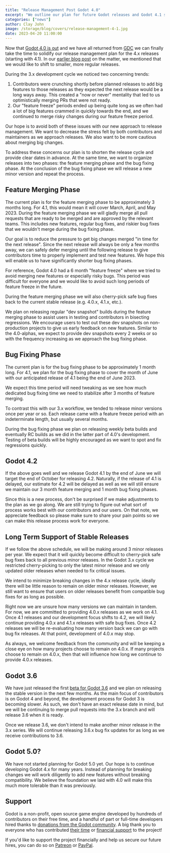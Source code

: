 ```yaml
---
title: "Release Management Post Godot 4.0"
excerpt: "We outline our plan for future Godot releases and Godot 4.1 specifically, which you can expect at the end of June, after three months of feature merging and one month of bug fixing."
categories: ["news"]
author: Clay John
image: /storage/blog/covers/release-management-4-1.jpg
date: 2023-04-20 11:00:00
---
```


Now that [Godot 4.0 is out](/article/godot-4-0-sets-sail/) and we have all returned from [GDC](/article/gdc-2023-retrospective/) we can finally take the time to solidify our release management plan for the 4.x releases (starting with 4.1). In our [earlier blog post](/article/release-management-4-0-and-beyond/) on the matter, we mentioned that we would like to shift to smaller, more regular releases.

During the 3.x development cycle we noticed two concerning trends:
1. Contributors were crunching shortly before planned releases to add big features to those releases as they expected the next release would be a long ways away. This created a "now or never" mentality that led to us optimistically merging PRs that were not ready.
2. Our "feature freeze" periods ended up being quite long as we often had a lot of big features crammed in quickly towards the end, and we continued to merge risky changes during our feature freeze period.

Our hope is to avoid both of these issues with our new approach to release management. We want to decrease the stress felt by both contributors and maintainers as we approach releases. We also want to be more cautious about merging big changes.

To address these concerns our plan is to shorten the release cycle and provide clear dates in advance. At the same time, we want to organize releases into two phases: the feature merging phase and the bug fixing phase. At the conclusion of the bug fixing phase we will release a new minor version and repeat the process.

## Feature Merging Phase

The current plan is for the feature merging phase to be approximately 3 months long. For 4.1, this would mean it will cover March, April, and May 2023. During the feature merging phase we will gladly merge all pull requests that are ready to be merged and are approved by the relevant teams. This includes new features, regular bug fixes, and riskier bug fixes that we wouldn't merge during the bug fixing phase.

Our goal is to reduce the pressure to get big changes merged "in time for the next release". Since the next release will always be only a few months away, we can safely defer merging until the following release to give contributors time to properly implement and test new features. We hope this will enable us to have significantly shorter bug fixing phases. 

For reference, Godot 4.0 had a 6 month "feature freeze" where we tried to avoid merging new features or especially risky bugs. This period was difficult for everyone and we would like to avoid such long periods of feature freeze in the future. 

During the feature merging phase we will also cherry-pick safe bug fixes back to the current stable release (e.g. 4.0.x, 4.1.x, etc.).

We plan on releasing regular "dev snapshot" builds during the feature merging phase to assist users in testing and contributors in bisecting regressions. We encourage users to test out these dev snapshots on non-production projects to give us early feedback on new features. Similar to the 4.0-alphas, we expect to provide dev snapshots every 2 weeks or so with the frequency increasing as we approach the bug fixing phase.

## Bug Fixing Phase

The current plan is for the bug fixing phase to be approximately 1 month long. For 4.1, we plan for the bug fixing phase to cover the month of June with our anticipated release of 4.1 being the end of June 2023.

We expect this time period will need tweaking as we see how much dedicated bug fixing time we need to stabilize after 3 months of feature merging.

To contrast this with our 3.x workflow, we tended to release minor versions once per year or so. Each release came with a feature freeze period with an indeterminate length, but usually several months.

During the bug fixing phase we plan on releasing weekly beta builds and eventually RC builds as we did in the latter part of 4.0's development. Testing of beta builds will be highly encouraged as we want to spot and fix regressions quickly.

## Godot 4.2

If the above goes well and we release Godot 4.1 by the end of June we will target the end of October for releasing 4.2. Naturally, if the release of 4.1 is delayed, our estimate for 4.2 will be delayed as well as we will still ensure we maintain our 3 month feature merging and 1 month bug fixing phases.

Since this is a new process, don't be surprised if we make adjustments to the plan as we go along. We are still trying to figure out what sort of process works best with our contributors and our users. On that note, we appreciate feedback so please make sure to share your pain points so we can make this release process work for everyone. 

## Long Term Support of Stable Releases 

If we follow the above schedule, we will be making around 3 minor releases per year. We expect that it will quickly become difficult to cherry-pick safe bug fixes back to all previous minor releases. In the Godot 3.x cycle we restricted cherry-picking to only the latest minor release and we only updated older releases when needed to fix critical issues.

We intend to minimize breaking changes in the 4.x release cycle, ideally there will be little reason to remain on older minor releases. However, we still want to ensure that users on older releases benefit from compatible bug fixes for as long as possible.

Right now we are unsure how many versions we can maintain in tandem. For now, we are committed to providing 4.0.x releases as we work on 4.1. Once 4.1 releases and our development focus shifts to 4.2, we will likely continue providing 4.0.x and 4.1.x releases with safe bug fixes. Once 4.2 releases we will be re-evaluating how many version back we can go with bug fix releases. At that point, development of 4.0.x may stop. 

As always, we welcome feedback from the community and will be keeping a close eye on how many projects choose to remain on 4.0.x. If many projects choose to remain on 4.0.x, then that will influence how long we continue to provide 4.0.x releases.

## Godot 3.6

We have just released the first [beta for Godot 3.6](https://godotengine.org/article/dev-snapshot-godot-3-6-beta-1/) and we plan on releasing the stable version in the next few months. As the main focus of contributors is on Godot 4 and beyond, the development process for Godot 3 is becoming slower. As such, we don't have an exact release date in mind, but we will be continuing to merge pull requests into the 3.x branch and will release 3.6 when it is ready. 

Once we release 3.6, we don't intend to make another minor release in the 3.x series. We will continue releasing 3.6.x bug fix updates for as long as we receive contributions to 3.6.

## Godot 5.0?

We have not started planning for Godot 5.0 yet. Our hope is to continue developing Godot 4.x for many years. Instead of planning for breaking changes we will work diligently to add new features without breaking compatibility. We believe the foundation we laid with 4.0 will make this much more tolerable than it was previously.

## Support

Godot is a non-profit, open source game engine developed by hundreds of contributors on their free time, and a handful of part or full-time developers hired thanks to [donations from the Godot community](/donate). A big thank you to everyone who has contributed [their time](https://github.com/godotengine/godot/blob/master/AUTHORS.md) or [financial support](https://github.com/godotengine/godot/blob/master/DONORS.md) to the project!

If you'd like to support the project financially and help us secure our future hires, you can do so on [Patreon](https://www.patreon.com/godotengine) or [PayPal](/donate).